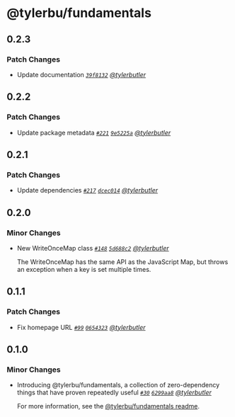 # @tylerbu/fundamentals

## 0.2.3

### Patch Changes

- Update documentation _[`39f8132`](https://github.com/tylerbutler/tools-monorepo/commit/39f81320a5245759b9a797105ac5ffe3caf996f9) [@tylerbutler](https://github.com/tylerbutler)_

## 0.2.2

### Patch Changes

- Update package metadata _[`#221`](https://github.com/tylerbutler/tools-monorepo/pull/221) [`9e5225a`](https://github.com/tylerbutler/tools-monorepo/commit/9e5225abfb67af1575af13dff60830d8da28eafd) [@tylerbutler](https://github.com/tylerbutler)_

## 0.2.1

### Patch Changes

- Update dependencies _[`#217`](https://github.com/tylerbutler/tools-monorepo/pull/217) [`dcec014`](https://github.com/tylerbutler/tools-monorepo/commit/dcec014dfb70e5804a7535b5b8b9a3406f3e623d) [@tylerbutler](https://github.com/tylerbutler)_

## 0.2.0

### Minor Changes

- New WriteOnceMap class _[`#148`](https://github.com/tylerbutler/tools-monorepo/pull/148) [`5d688c2`](https://github.com/tylerbutler/tools-monorepo/commit/5d688c20a5f4648ead495ea6d3a4c01430346b2a) [@tylerbutler](https://github.com/tylerbutler)_

  The WriteOnceMap has the same API as the JavaScript Map, but throws an exception when a key is set multiple times.

## 0.1.1

### Patch Changes

- Fix homepage URL _[`#99`](https://github.com/tylerbutler/tools-monorepo/pull/99) [`0654323`](https://github.com/tylerbutler/tools-monorepo/commit/06543231947fa5267863e5467d5837a51cf3d44b) [@tylerbutler](https://github.com/tylerbutler)_

## 0.1.0

### Minor Changes

- Introducing @tylerbu/fundamentals, a collection of zero-dependency things that have proven repeatedly useful _[`#30`](https://github.com/tylerbutler/tools-monorepo/pull/30) [`6299aa8`](https://github.com/tylerbutler/tools-monorepo/commit/6299aa8669bb424d9c0411a3e77a3a7903401344) [@tylerbutler](https://github.com/tylerbutler)_

  For more information, see the [@tylerbu/fundamentals readme](https://github.com/tylerbutler/tools-monorepo/blob/main/packages/fundamentals/README.md).
